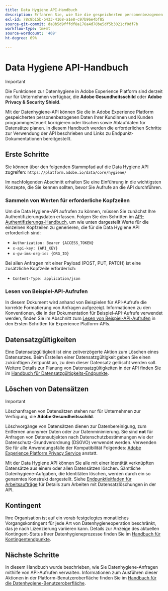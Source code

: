 ```yaml
---
title: Data Hygiene API-Handbuch
description: Erfahren Sie, wie Sie die gespeicherten personenbezogenen Daten Ihrer Kunden in Adobe Experience Platform programmatisch korrigieren oder löschen können.
exl-id: 78c8b15b-b433-4168-a1e8-c97b96e4bf85
source-git-commit: da8b5d9fffdf8a176a4d70be5df5b3021cf0df7b
workflow-type: tm+mt
source-wordcount: '469'
ht-degree: 69%

---
```


# Data Hygiene API-Handbuch

>[!IMPORTANT]
>
>Die Funktionen zur Datenhygiene in Adobe Experience Platform sind derzeit nur für Unternehmen verfügbar, die **Adobe Gesundheitsschild** oder **Adobe Privacy &amp; Security Shield**.

Mit der Datenhygiene-API können Sie die in Adobe Experience Platform gespeicherten personenbezogenen Daten Ihrer Kundinnen und Kunden programmgesteuert korrigieren oder löschen sowie Ablaufdaten für Datensätze planen. In diesem Handbuch werden die erforderlichen Schritte zur Verwendung der API beschrieben und Links zu Endpunkt-Dokumentationen bereitgestellt.

## Erste Schritte

Sie können über den folgenden Stammpfad auf die Data Hygiene API zugreifen: `https://platform.adobe.io/data/core/hygiene/`

Im nachfolgenden Abschnitt erhalten Sie eine Einführung in die wichtigsten Konzepte, die Sie kennen sollten, bevor Sie Aufrufe an die API durchführen.

### Sammeln von Werten für erforderliche Kopfzeilen

Um die Data Hygiene-API aufrufen zu können, müssen Sie zunächst Ihre Authentifizierungsdaten erfassen. Folgen Sie den Schritten im [API-Authentifizierungs-Handbuch](../../landing/api-authentication.md), um wie unten dargestellt Werte für die einzelnen Kopfzeilen zu generieren, die für die Data Hygiene API erforderlich sind:

* `Authorization: Bearer {ACCESS_TOKEN}`
* `x-api-key: {API_KEY}`
* `x-gw-ims-org-id: {ORG_ID}`

Bei allen Anfragen mit einer Payload (POST, PUT, PATCH) ist eine zusätzliche Kopfzeile erforderlich:

* `Content-Type: application/json`

### Lesen von Beispiel-API-Aufrufen

In diesem Dokument wird anhand von Beispielen für API-Aufrufe die korrekte Formatierung von Anfragen aufgezeigt. Informationen zu den Konventionen, die in der Dokumentation für Beispiel-API-Aufrufe verwendet werden, finden Sie im Abschnitt zum [Lesen von Beispiel-API-Aufrufen](../../landing/api-guide.md#sample-api) in den Ersten Schritten für Experience Platform-APIs.

## Datensatzgültigkeiten

Eine Datensatzgültigkeit ist eine zeitverzögerte Aktion zum Löschen eines Datensatzes. Beim Erstellen einer Datensatzgültigkeit geben Sie einen zukünftigen Zeitpunkt an, zu dem dieser Datensatz gelöscht werden soll. Weitere Details zur Planung von Datensatzgültigkeiten in der API finden Sie im [Handbuch für Datensatzgültigkeits-Endpunkte](./dataset-expiration.md).

## Löschen von Datensätzen

>[!IMPORTANT]
>
>Löschanfragen von Datensätzen stehen nur für Unternehmen zur Verfügung, die **Adobe Gesundheitsschild**.
>
>
>Löschvorgänge von Datensätzen dienen zur Datenbereinigung, zum Entfernen anonymer Daten oder zur Datenminimierung. Sie sind **not** für Anfragen von Datensubjekten nach Datenschutzbestimmungen wie der Datenschutz-Grundverordnung (DSGVO) verwendet werden. Verwenden Sie für alle Anwendungsfälle der Kompatibilität Folgendes: [Adobe Experience Platform Privacy Service](../../privacy-service/home.md) anstatt.

Mit der Data Hygiene API können Sie alle mit einer Identität verknüpften Datensätze aus einem oder allen Datensätzen löschen. Sämtliche Datenhygiene-Aufgaben, die Identitäten löschen, werden durch ein so genanntes Konstrukt dargestellt. Siehe [Endpunktleitfaden für Arbeitsaufträge](./workorder.md) für Details zum Arbeiten mit Datensatzlöschungen in der API.

## Kontingent

Ihre Organisation ist auf ein vorab festgelegtes monatliches Vorgangskontingent für jede Art von Datenhygieneoperation beschränkt, das je nach Lizenzierung variieren kann. Details zur Anzeige des aktuellen Kontingent-Status Ihrer Datenhygieneprozesse finden Sie im [Handbuch für Kontingentendpunkte](./quota.md).

## Nächste Schritte

In diesem Handbuch wurde beschrieben, wie Sie Datenhygiene-Anfragen mithilfe von API-Aufrufen verwalten. Informationen zum Ausführen dieser Aktionen in der Platform-Benutzeroberfläche finden Sie im [Handbuch für die Datenhygiene-Benutzeroberfläche](../ui/overview.md).
